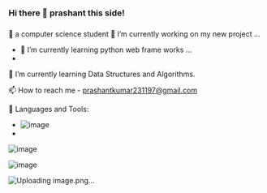 ### Hi there 👋 prashant this side!
###
🤔  a computer science student
 🔭 I’m currently working on my new project ...
- 🌱 I’m currently learning python web frame works ...
- 

🌱 I’m currently learning Data Structures and Algorithms.

📫 How to reach me  - prashantkumar231197@gmail.com

🚀 Languages and Tools:

-  ![image](https://user-images.githubusercontent.com/62371396/120641396-2da4a900-c491-11eb-815c-8d6fecde517e.png)
-  
![image](https://user-images.githubusercontent.com/62371396/120641566-5e84de00-c491-11eb-8715-c6b4f0f4f567.png)

![image](https://user-images.githubusercontent.com/62371396/120641600-6b093680-c491-11eb-9abb-b020ab45b219.png)




![Uploading image.png…]()


<!--
**prashant231197/prashant231197** is a ✨ _special_ ✨ repository because its `README.md` (this file) appears on your GitHub profile.

Here are some ideas to get you started:

- 🔭 I’m currently working on my new project ...
- 🌱 I’m currently learning python web frame works ...
- 👯 I’m looking to collaborate on ...
- 🤔 I’m looking for help with ...
- 💬 Ask me about ...
- 📫 How to reach me: ...
- 😄 Pronouns: ...
- ⚡ Fun fact: ...

  Languages and Tools

Python JavaScript PHP
HTML5 CSS Bootstrap WordPress
Django Django REST Framework Flask Laravel
MySQL PostgreSQL
Heroku Digital Ocean
Git GitHub Linux Visual Studio Code Postman Photoshop
-->
